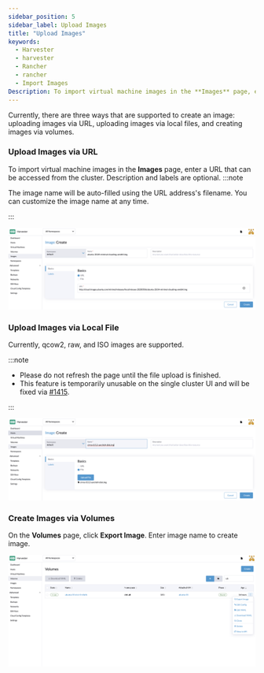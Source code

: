 ```yaml
---
sidebar_position: 5
sidebar_label: Upload Images
title: "Upload Images"
keywords:
  - Harvester
  - harvester
  - Rancher
  - rancher
  - Import Images
Description: To import virtual machine images in the **Images** page, enter a URL that can be accessed from the cluster. The image name will be auto-filled using the URL address's filename. You can always customize it when required.
---
```


Currently, there are three ways that are supported to create an image: uploading images via URL, uploading images via local files, and creating images via volumes.

### Upload Images via URL

To import virtual machine images in the **Images** page, enter a URL that can be accessed from the cluster. Description and labels are optional.
:::note

The image name will be auto-filled using the URL address's filename. You can customize the image name at any time.

:::

![](./assets/upload-image.png)

### Upload Images via Local File

Currently, qcow2, raw, and ISO images are supported.

:::note

- Please do not refresh the page until the file upload is finished.
- This feature is temporarily unusable on the single cluster UI and will be fixed via [#1415](https://github.com/harvester/harvester/issues/1415).

:::

![](./assets/upload-image-local.png)


### Create Images via Volumes

On the **Volumes** page, click **Export Image**. Enter image name to create image.

![](./assets/export-image.png)